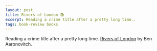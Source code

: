 ```yaml
---
layout: post
title: Rivers of London 📚
excerpt: Reading a crime title after a pretty long time..
tags: book-review books
---
```


Reading a crime title after a pretty long time. [Rivers of London](https://www.goodreads.com/book/show/9317452-rivers-of-london) by Ben Aaronovitch.
